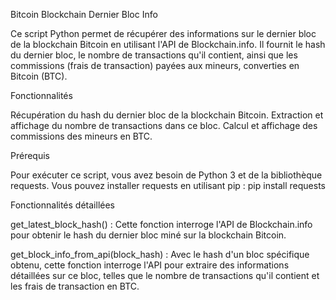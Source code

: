 Bitcoin Blockchain Dernier Bloc Info

Ce script Python permet de récupérer des informations sur le dernier bloc de la blockchain Bitcoin en utilisant l'API de Blockchain.info. Il fournit le hash du dernier bloc, le nombre de transactions qu'il contient, ainsi que les commissions (frais de transaction) payées aux mineurs, converties en Bitcoin (BTC).

Fonctionnalités

Récupération du hash du dernier bloc de la blockchain Bitcoin.
Extraction et affichage du nombre de transactions dans ce bloc.
Calcul et affichage des commissions des mineurs en BTC.

Prérequis

Pour exécuter ce script, vous avez besoin de Python 3 et de la bibliothèque requests. Vous pouvez installer requests en utilisant pip :
pip install requests

Fonctionnalités détaillées

get_latest_block_hash() : Cette fonction interroge l'API de Blockchain.info pour obtenir le hash du dernier bloc miné sur la blockchain Bitcoin.

get_block_info_from_api(block_hash) : Avec le hash d'un bloc spécifique obtenu, cette fonction interroge l'API pour extraire des informations détaillées sur ce bloc, telles que le nombre de transactions qu'il contient et les frais de transaction en BTC.
